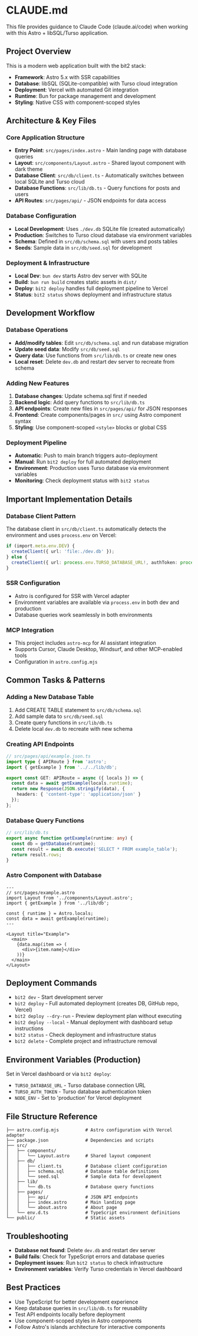 # CLAUDE.md

This file provides guidance to Claude Code (claude.ai/code) when working with this Astro + libSQL/Turso application.

## Project Overview

This is a modern web application built with the bit2 stack:
- **Framework**: Astro 5.x with SSR capabilities
- **Database**: libSQL (SQLite-compatible) with Turso cloud integration  
- **Deployment**: Vercel with automated Git integration
- **Runtime**: Bun for package management and development
- **Styling**: Native CSS with component-scoped styles

## Architecture & Key Files

### Core Application Structure
- **Entry Point**: `src/pages/index.astro` - Main landing page with database queries
- **Layout**: `src/components/Layout.astro` - Shared layout component with dark theme
- **Database Client**: `src/db/client.ts` - Automatically switches between local SQLite and Turso cloud
- **Database Functions**: `src/lib/db.ts` - Query functions for posts and users
- **API Routes**: `src/pages/api/` - JSON endpoints for data access

### Database Configuration
- **Local Development**: Uses `./dev.db` SQLite file (created automatically)
- **Production**: Switches to Turso cloud database via environment variables
- **Schema**: Defined in `src/db/schema.sql` with users and posts tables
- **Seeds**: Sample data in `src/db/seed.sql` for development

### Deployment & Infrastructure
- **Local Dev**: `bun dev` starts Astro dev server with SQLite
- **Build**: `bun run build` creates static assets in `dist/`
- **Deploy**: `bit2 deploy` handles full deployment pipeline to Vercel
- **Status**: `bit2 status` shows deployment and infrastructure status

## Development Workflow

### Database Operations
- **Add/modify tables**: Edit `src/db/schema.sql` and run database migration
- **Update seed data**: Modify `src/db/seed.sql`
- **Query data**: Use functions from `src/lib/db.ts` or create new ones
- **Local reset**: Delete `dev.db` and restart dev server to recreate from schema

### Adding New Features
1. **Database changes**: Update schema.sql first if needed
2. **Backend logic**: Add query functions to `src/lib/db.ts`
3. **API endpoints**: Create new files in `src/pages/api/` for JSON responses
4. **Frontend**: Create components/pages in `src/` using Astro component syntax
5. **Styling**: Use component-scoped `<style>` blocks or global CSS

### Deployment Pipeline
- **Automatic**: Push to main branch triggers auto-deployment
- **Manual**: Run `bit2 deploy` for full automated deployment
- **Environment**: Production uses Turso database via environment variables
- **Monitoring**: Check deployment status with `bit2 status`

## Important Implementation Details

### Database Client Pattern
The database client in `src/db/client.ts` automatically detects the environment and uses `process.env` on Vercel:
```typescript
if (import.meta.env.DEV) {
  createClient({ url: 'file:./dev.db' });
} else {
  createClient({ url: process.env.TURSO_DATABASE_URL!, authToken: process.env.TURSO_AUTH_TOKEN });
}
```

### SSR Configuration
- Astro is configured for SSR with Vercel adapter
- Environment variables are available via `process.env` in both dev and production
- Database queries work seamlessly in both environments

### MCP Integration
- This project includes `astro-mcp` for AI assistant integration
- Supports Cursor, Claude Desktop, Windsurf, and other MCP-enabled tools
- Configuration in `astro.config.mjs`

## Common Tasks & Patterns

### Adding a New Database Table
1. Add CREATE TABLE statement to `src/db/schema.sql`
2. Add sample data to `src/db/seed.sql`
3. Create query functions in `src/lib/db.ts`
4. Delete local `dev.db` to recreate with new schema

### Creating API Endpoints
```typescript
// src/pages/api/example.json.ts
import type { APIRoute } from 'astro';
import { getExample } from '../../lib/db';

export const GET: APIRoute = async ({ locals }) => {
  const data = await getExample(locals.runtime);
  return new Response(JSON.stringify(data), {
    headers: { 'content-type': 'application/json' }
  });
};
```

### Database Query Functions
```typescript
// src/lib/db.ts
export async function getExample(runtime: any) {
  const db = getDatabase(runtime);
  const result = await db.execute('SELECT * FROM example_table');
  return result.rows;
}
```

### Astro Component with Database
```astro
---
// src/pages/example.astro
import Layout from '../components/Layout.astro';
import { getExample } from '../lib/db';

const { runtime } = Astro.locals;
const data = await getExample(runtime);
---

<Layout title="Example">
  <main>
    {data.map(item => (
      <div>{item.name}</div>
    ))}
  </main>
</Layout>
```

## Deployment Commands

- `bit2 dev` - Start development server
- `bit2 deploy` - Full automated deployment (creates DB, GitHub repo, Vercel)
- `bit2 deploy --dry-run` - Preview deployment plan without executing
- `bit2 deploy --local` - Manual deployment with dashboard setup instructions
- `bit2 status` - Check deployment and infrastructure status
- `bit2 delete` - Complete project and infrastructure removal

## Environment Variables (Production)

Set in Vercel dashboard or via `bit2 deploy`:
- `TURSO_DATABASE_URL` - Turso database connection URL
- `TURSO_AUTH_TOKEN` - Turso database authentication token
- `NODE_ENV` - Set to 'production' for Vercel deployment

## File Structure Reference

```
├── astro.config.mjs          # Astro configuration with Vercel adapter
├── package.json              # Dependencies and scripts
├── src/
│   ├── components/
│   │   └── Layout.astro      # Shared layout component
│   ├── db/
│   │   ├── client.ts         # Database client configuration
│   │   ├── schema.sql        # Database table definitions
│   │   └── seed.sql          # Sample data for development
│   ├── lib/
│   │   └── db.ts             # Database query functions
│   ├── pages/
│   │   ├── api/              # JSON API endpoints
│   │   ├── index.astro       # Main landing page
│   │   └── about.astro       # About page
│   └── env.d.ts              # TypeScript environment definitions
└── public/                   # Static assets
```

## Troubleshooting

- **Database not found**: Delete `dev.db` and restart dev server
- **Build fails**: Check for TypeScript errors and database queries
- **Deployment issues**: Run `bit2 status` to check infrastructure
- **Environment variables**: Verify Turso credentials in Vercel dashboard

## Best Practices

- Use TypeScript for better development experience
- Keep database queries in `src/lib/db.ts` for reusability
- Test API endpoints locally before deployment
- Use component-scoped styles in Astro components
- Follow Astro's islands architecture for interactive components
